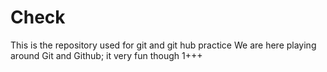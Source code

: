 # Check
This is the repository used for git and git hub practice
We are here playing around Git and Github; it very fun though 1+++
